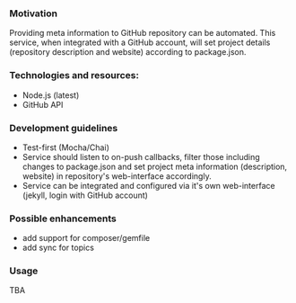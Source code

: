 
### Motivation
Providing meta information to GitHub repository can be automated. This service, when integrated with a GitHub account, will set project details (repository description and website) according to package.json.

### Technologies and resources:
- Node.js (latest)
- GitHub API

### Development guidelines
- Test-first (Mocha/Chai)
- Service should listen to on-push callbacks, filter those including changes to package.json and set project meta information (description, website) in repository's web-interface accordingly. 
- Service can be integrated and configured via it's own web-interface (jekyll, login with GitHub account)

### Possible enhancements
- add support for composer/gemfile
- add sync for topics  

### Usage
TBA